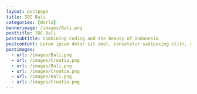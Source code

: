 ```yaml
---
layout: postpage
title: IOC Bali
categories: [World]
bannerimage: /images/Bali.png
posttitle: IOC Bali
postsubtitle: Combining Coding and the beauty of Indonesia
postcontent: Lorem ipsum dolor sit amet, consetetur sadipscing elitr, sed diam nonumy eirmod tempor invidunt ut labore et dolore magna aliquyam erat, sed diam voluptua. At vero eos et accusam et justo duo dolores et ea rebum. Stet clita kasd gubergren, no sea takimata sanctus est Lorem ipsum dolor sit amet. Lorem ipsum dolor sit amet, consetetur sadipscing elitr, sed diam nonumy eirmod tempor invidunt ut labore et dolore magna aliquyam erat, sed diam voluptua. At vero eos et accusam et justo duo dolores et ea rebum. Stet clita kasd gubergren, no sea takimata sanctus est Lorem ipsum dolor sit amet. Lorem ipsum dolor sit amet, consetetur sadipscing elitr, sed diam nonumy eirmod tempor invidunt ut labore et dolore magna aliquyam erat, sed diam voluptua. At vero eos et accusam et justo duo dolores et ea rebum. Stet clita kasd gubergren, no sea takimata sanctus est Lorem ipsum dolor sit amet.
postimages:
  - url: /images/Bali.png
  - url: /images/Croatia.png
  - url: /images/Bali.png
  - url: /images/Croatia.png
  - url: /images/Bali.png
  - url: /images/Croatia.png
---
```

